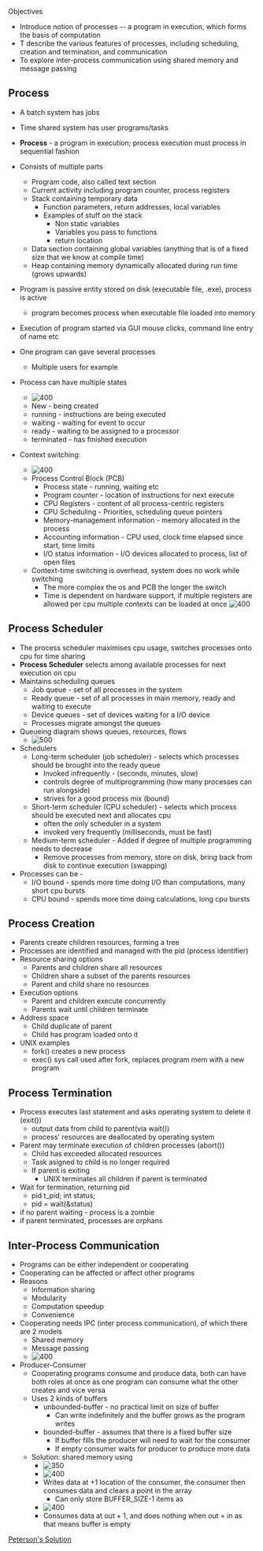 
Objectives
- Introduce notion of processes -- a program in execution, which forms the basis of computation
- T describe the various features of processes, including scheduling, creation and termination, and communication
- To explore inter-process communication using shared memory and message passing

## Process
- A batch system has jobs
- Time shared system has user programs/tasks
- **Process** - a program in execution; process execution must process in sequential fashion
- Consists of multiple parts
	- Program code, also called text section
	- Current activity including program counter, process registers
	- Stack containing temporary data
		- Function parameters, return addresses, local variables
		- Examples of stuff on the stack
			- Non static variables
			- Variables you pass to functions
			- return location
	- Data section containing global variables (anything that is of a fixed size that we know at compile time)
	- Heap containing memory dynamically allocated during run time (grows upwards)
- Program is passive entity stored on disk (executable file, .exe), process is active
	- program becomes process when executable file loaded into memory
- Execution of program started via GUI mouse clicks, command line entry of name etc
- One program can gave several processes
	- Multiple users for example

- Process can have multiple states
	- ![400](Pasted%20image%2020230808183437.png)
	- New - being created
	- running - instructions are being executed
	- waiting - waiting for event to occur
	- ready - waiting to be assigned to a processor
	- terminated - has finished execution
- Context switching:
	- ![400](Pasted%20image%2020230808185402.png)
	- Process Control Block (PCB)
		- Process state - running, waiting etc
		- Program counter - location of instructions for next execute
		- CPU Registers - content of all process-centric registers 
		- CPU Scheduling - Priorities, scheduling queue pointers
		- Memory-management information - memory allocated in the process
		- Accounting information - CPU used, clock time elapsed since start, time limits
		- I/O status information - I/O devices allocated to process, list of open files
	- Context-time switching is overhead, system does no work while switching
		- The more complex the os and PCB the longer the switch
		- Time is dependent on hardware support, if multiple registers are allowed per cpu multiple contexts can be loaded at once
![400](Pasted%20image%2020230808193820.png)

## Process Scheduler
- The process scheduler maximises cpu usage, switches processes onto cpu for time sharing
- **Process Scheduler** selects among available processes for next execution on cpu
- Maintains scheduling queues
	- Job queue - set of all processes in the system
	- Ready queue - set of all processes in main memory, ready and waiting to execute
	- Device queues - set of devices waiting for a I/O device
	- Processes migrate amongst the queues
- Queueing diagram shows queues, resources, flows
	- ![500](Pasted%20image%2020230810210735.png)
-  Schedulers
	- Long-term scheduler (job scheduler) - selects which processes should be brought into the ready queue
		- Invoked infrequently - (seconds, minutes, slow)
		- controls degree of multiprogramming (how many processes can run alongside)
		- strives for a good process mix (bound)
	- Short-term scheduler (CPU scheduler) - selects which process should be executed next and allocates cpu
		- often the only scheduler in a system
		- invoked very frequently (milliseconds, must be fast)
	- Medium-term scheduler - Added if degree of multiple programming needs to decrease
		- Remove processes from memory, store on disk, bring back from disk to continue execution (swapping)
- Processes can be -
	- I/O bound - spends more time doing I/O than computations, many short cpu bursts
	- CPU bound - spends more time doing calculations, long cpu bursts
	


## Process Creation
- Parents create children resources, forming a tree
- Processes are identified and managed with the pid (process identifier)
- Resource sharing options
	- Parents and children share all resources
	- Children share a subset of the parents resources
	- Parent and child share no resources
- Execution options
	- Parent and children execute concurrently
	- Parents wait until children terminate
- Address space
	- Child duplicate of parent
	- Child has program loaded onto it
- UNIX examples
	- fork() creates a new process
	- exec() sys call used after fork, replaces program mem with a new program

## Process Termination
- Process executes last statement and asks operating system to delete it (exit())
	- output data from child to parent(via wait())
	- process' resources are deallocated by operating system
- Parent may terminate execution of children processes (abort())
	- Child has exceeded allocated resources
	- Task asigned to child is no longer required
	- If parent is exiting
		- UNIX terminates all children if parent is terminated
- Wait for termination, returning pid
	- pid t_pid; int status;
	- pid = wait(&status)
- if no parent waiting - process is a zombie
- if parent terminated, processes are orphans

## Inter-Process Communication
- Programs can be either independent or cooperating
- Cooperating can be affected or affect other programs
- Reasons
	- Information sharing
	- Modularity
	- Computation speedup
	- Convenience
- Cooperating needs IPC (inter process communication), of which there are 2 models
	- Shared memory
	- Message passing
	- ![400](Pasted%20image%2020230816012556.png)
- Producer-Consumer
	- Cooperating programs consume and produce data, both can have both roles at once as one program can consume what the other creates and vice versa
	- Uses 2 kinds of buffers
		- unbounded-buffer - no practical limit on size of buffer
			- Can write indefinitely and the buffer grows as the program writes
		- bounded-buffer - assumes that there is a fixed buffer size
			- If buffer fills the producer will need to wait for the consumer
			- If empty consumer waits for producer to produce more data
	- Solution: shared memory using 
		- ![350](Pasted%20image%2020230816013440.png)
		- ![400](Pasted%20image%2020230816013606.png)
		- Writes data at +1 location of the consumer, the consumer then consumes data and clears a point in the array
			- Can only store BUFFER_SIZE-1 items as 
		- ![400](Pasted%20image%2020230816013948.png)
		- Consumes data at out + 1, and does nothing when out = in as that means buffer is empty



[Peterson's Solution](Peterson's%20Solution.md)


